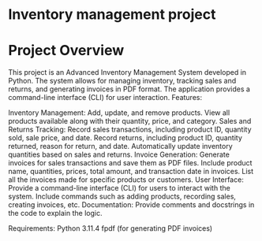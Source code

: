 # Inventory management project

# Project Overview
This project is an Advanced Inventory Management System developed in Python. The system allows for managing inventory, tracking sales and returns, and generating invoices in PDF format. The application provides a command-line interface (CLI) for user interaction.
Features:

Inventory Management:
Add, update, and remove products.
View all products available along with their quantity, price, and category.
Sales and Returns Tracking:
Record sales transactions, including product ID, quantity sold, sale price, and date.
Record returns, including product ID, quantity returned, reason for return, and date.
Automatically update inventory quantities based on sales and returns.
Invoice Generation:
Generate invoices for sales transactions and save them as PDF files.
Include product name, quantities, prices, total amount, and transaction date in invoices.
List all the invoices made for specific products or customers.
User Interface:
Provide a command-line interface (CLI) for users to interact with the system.
Include commands such as adding products, recording sales, creating invoices, etc.
Documentation:
Provide comments and docstrings in the code to explain the logic.

Requirements:
Python 3.11.4
fpdf (for generating PDF invoices)
